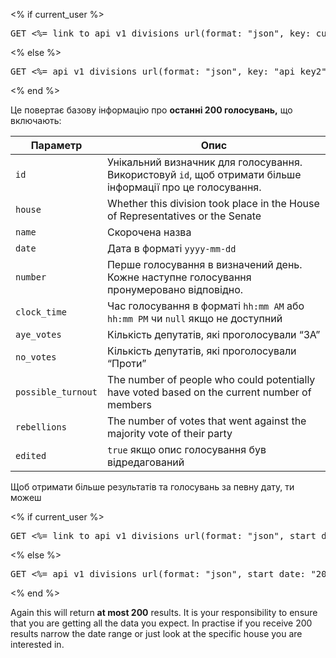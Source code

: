 <% if current_user %>
<pre>GET <%= link_to api_v1_divisions_url(format: "json", key: current_user.api_key), api_v1_divisions_url(format: "json", key: current_user.api_key) %></pre>
<% else %>
<pre>GET <%= api_v1_divisions_url(format: "json", key: "api_key2").gsub("api_key2", "[api_key]") %></pre>
<% end %>

Це повертає базову інформацію про **останні 200 голосувань,** що включають:

Параметр           | Опис
------------------ | -----------------------------------------------------------
`id`               | Унікальний визначник для голосування. Використовуй `id`, щоб отримати більше інформації про це голосування. 
`house`            | Whether this division took place in the House of Representatives or the Senate
`name`             | Скорочена назва
`date`             | Дата в форматі `yyyy-mm-dd`
`number`           | Перше голосування в визначений день. Кожне наступне голосування пронумеровано відповідно. 
`clock_time`       | Час голосування в форматі `hh:mm AM` або `hh:mm PM` чи `null` якщо не доступний
`aye_votes`        | Кількість депутатів, які проголосували “ЗА”
`no_votes`         | Кількість депутатів, які проголосували “Проти”
`possible_turnout` | The number of people who could potentially have voted based on the current number of members
`rebellions`       | The number of votes that went against the majority vote of their party
`edited`           | `true` якщо опис голосування був відредагований

Щоб отримати більше результатів та голосувань за певну дату, ти можеш 

<% if current_user %>
<pre>GET <%= link_to api_v1_divisions_url(format: "json", start_date: "2014-08-01", end_date: "2014-09-01", house: "rada", key: current_user.api_key), api_v1_divisions_url(format: "json", start_date: "2014-08-01", end_date: "2014-09-01", house: "senate", key: current_user.api_key) %></pre>
<% else %>
<pre>GET <%= api_v1_divisions_url(format: "json", start_date: "2014-08-01", end_date: "2014-09-01", house: "rada") + '&key=[api_key]' %></pre>
<% end %>

Again this will return **at most 200** results. It is your responsibility to ensure that you are
getting all the data you expect. In practise if you receive 200 results narrow the date range or just look
at the specific house you are interested in.

